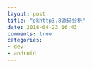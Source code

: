 ```yaml
---
layout: post
title: "okhttp3.8源码分析"
date: 2018-04-23 16:43
comments: true
categories: 
- dev
- android
---
```

